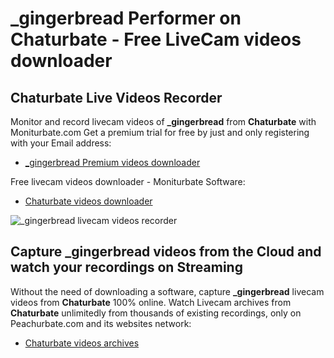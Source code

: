 # _gingerbread Performer on Chaturbate - Free LiveCam videos downloader

## Chaturbate Live Videos Recorder

Monitor and record livecam videos of **_gingerbread** from **Chaturbate** with Moniturbate.com
Get a premium trial for free by just and only registering with your Email address:
* [_gingerbread Premium videos downloader](https://moniturbate.com/request-demo-licence-key.html)

Free livecam videos downloader - Moniturbate Software:
* [Chaturbate videos downloader](https://moniturbate.com/moniturbate-download-software.html)

![_gingerbread livecam videos recorder](https://peachurnet.com/templates/moniturbate-software.png)


## Capture _gingerbread videos from the Cloud and watch your recordings on Streaming

Without the need of downloading a software, capture **_gingerbread** livecam videos from **Chaturbate** 100% online.
Watch Livecam archives from **Chaturbate** unlimitedly from thousands of existing recordings, only on Peachurbate.com and its websites network:
* [Chaturbate videos archives](https://peachurnet.com/)